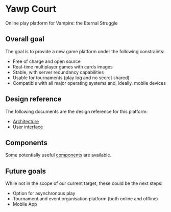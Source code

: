 # Yawp Court

Online play platform for Vampire: the Eternal Struggle

## Overall goal

The goal is to provide a new game platform under the following constraints:

- Free of charge and open source
- Real-time multiplayer games with cards images
- Stable, with server redundancy capabilities
- Usable for tournaments (play log and no secret shared)
- Compatible with all major operating systems and, ideally, mobile devices

## Design reference

The following documents are the design reference for this platform:

- [Architecture](design/architecture.md)
- [User interface](https://docs.google.com/document/d/1a7di0kETXKSB9XYnHDqG_dQJS6kPjd_8SBE9eEdhBMo/edit?usp=sharing)

## Components

Some potentially useful [components](components/README.md) are available.

## Future goals

While not in the scope of our current target, these could be the next steps:

- Option for asynchronous play
- Tournament and event organisation platform (both online and offline)
- Mobile App
